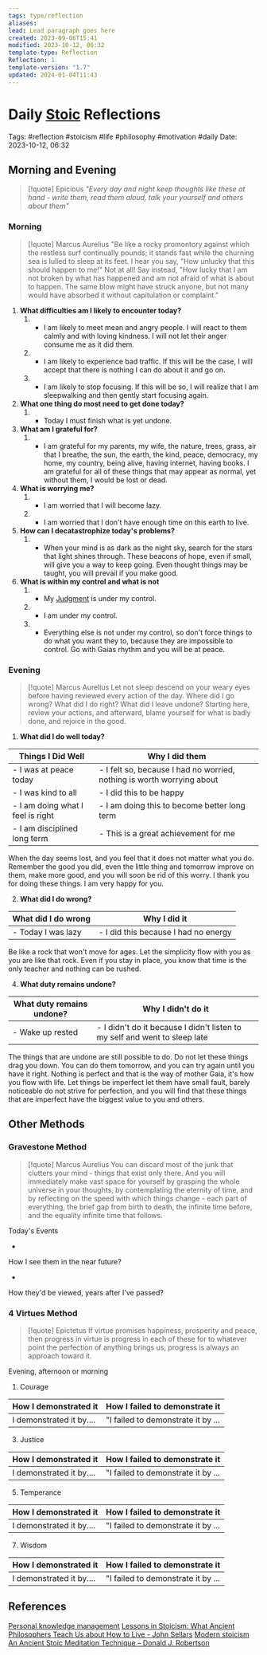 ```yaml
---
tags: type/reflection
aliases: 
lead: Lead paragraph goes here
created: 2023-09-06T15:41
modified: 2023-10-12, 06:32
template-type: Reflection
Reflection: 1
template-version: "1.7"
updated: 2024-01-04T11:43
---
```



# Daily [Stoic](../SLIP-BOX/Stoicism.md) Reflections

Tags:  #reflection #stoicism #life #philosophy #motivation #daily 
Date: 2023-10-12, 06:32

## Morning and Evening

> [!quote] Epicious 
> _"Every day and night keep thoughts like these at hand - write them, read them aloud, talk your yourself and others about them"_

### Morning

> [!quote] Marcus Aurelius
> "Be like a rocky promontory against which the restless surf continually pounds; it stands fast while the churning sea is lulled to sleep at its feet. I hear you say, "How unlucky that this should happen to me!" Not at all! Say instead, "How lucky that I am not broken by what has happened and am not afraid of what is about to happen. The same blow might have struck anyone, but not many would have absorbed it without capitulation or complaint."

1. **What difficulties am I likely to encounter today?**
	1. - I am likely to meet mean and angry people. I will react to them calmly and with loving kindness. I will not let their anger consume me as it did them.
	2. - I am likely to experience bad traffic. If this will be the case, I will accept that there is nothing I can do about it and go on.
	3. - I am likely to stop focusing. If this will be so, I will realize that I am sleepwalking and then gently start focusing again.
2. **What one thing do most need to get done today?**
	1. - Today I must finish what is yet undone.
3. **What am I grateful for?**
	1. - I am grateful for my parents, my wife, the nature, trees, grass, air that I breathe, the sun, the earth, the kind, peace, democracy, my home, my country, being alive, having internet, having books. I am grateful for all of these things that may appear as normal, yet without them, I would be lost or dead. 
4. **What is worrying me?**
	1. - I am worried that I will become lazy. 
	2. - I am worried that I don't have enough time on this earth to live.
5. **How can I decatastrophize today's problems?**
	1. - When your mind is as dark as the night sky, search for the stars that light shines through. These beacons of hope, even if small, will give you a way to keep going. Even thought things may be taught, you will prevail if you make good. 
6. **What is within my control and what is not**
	1. - My [Judgment](../SLIP-BOX/Control%20Over%20Judgment.md) is under my control.
	2. - I am under my control.
	3. - Everything else is not under my control, so don't force things to do what you want they to, because they are impossible to control. Go with Gaias rhythm and you will be at peace.

### Evening

> [!quote] Marcus Aurelius
> Let not sleep descend on your weary eyes before having reviewed every action of the day. Where did I go wrong? What did I do right? What did I leave undone? Starting here, review your actions, and afterward, blame yourself for what is badly done, and rejoice in the good.

1. **What did I do well today?**

| Things I Did Well | Why I did them |
| ------------------- | ---------------- |
| - I was at peace today | - I felt so, because I had no worried, nothing is worth worrying about |
|  - I was kind to all | - I did this to be happy |
| - I am doing what I feel is right | - I am doing this to become better long term |
| - I am disciplined long term | - This is a great achievement for me |

When the day seems lost, and you feel that it does not matter what you do. Remember the good you did, even the little thing and tomorrow improve on them, make more good, and you will soon be rid of this worry. I thank you for doing these things. I am very happy for you.

2. **What did I do wrong?**

| What did I do wrong | Why I did it |
| ------------------- | ---------------- |
| - Today I was lazy | - I did this because I had no energy |

Be like a rock that won't move for ages. Let the simplicity flow with you as you are like that rock. Even if you stay in place, you know that time is the only teacher and nothing can be rushed.

4. **What duty remains undone?**

| What duty remains undone? | Why I didn't do it |
| ------------------- | ---------------- |
| - Wake up rested | - I didn't do it because I didn't listen to my self and went to sleep late |

The things that are undone are still possible to do. Do not let these things drag you down. You can do them tomorrow, and you can try again until you have it right. Nothing is perfect and that is the way of mother Gaia, it's how you flow with life. Let things be imperfect let them have small fault, barely noticeable do not strive for perfection, and you will find  that these things that are imperfect have the biggest value to you and others. 

## Other Methods

### Gravestone Method

> [!quote] Marcus Aurelius
> You can discard most of the junk that clutters your mind - things that exist only there. And you will immediately make vast space for yourself by grasping the whole universe in your thoughts, by contemplating the eternity of time, and by reflecting on the speed with which things change - each part of everything, the brief gap from birth to death, the infinite time before, and the equality infinite time that follows. 

Today's Events 

-

How I see them in the near future? 

-

How they'd be viewed, years after I've passed?

### 4 Virtues Method

> [!quote] Epictetus 
> If virtue promises happiness, prosperity and peace, then progress in virtue is progress in each of these for to whatever point the perfection of anything brings us, progress is always an approach toward it.

Evening, afternoon or morning

1. Courage 

| How I demonstrated it  | How I failed to demonstrate it |
| ------------------- | ---------------- |
| I demonstrated it by....                 | "I failed to demonstrate it by ...              |

3. Justice

| How I demonstrated it  | How I failed to demonstrate it |
| ------------------- | ---------------- |
| I demonstrated it by....                 | "I failed to demonstrate it by ...             

5. Temperance

| How I demonstrated it  | How I failed to demonstrate it |
| ------------------- | ---------------- |
| I demonstrated it by....                 | "I failed to demonstrate it by ...             

7. Wisdom

| How I demonstrated it  | How I failed to demonstrate it |
| ------------------- | ---------------- |
| I demonstrated it by....                 | "I failed to demonstrate it by ...             

## References

[Personal knowledge management](Personal%20knowledge%20management.md)
[Lessons in Stoicism: What Ancient Philosophers Teach Us about How to Live - John Sellars](https://books.google.cz/books/about/Lessons_in_Stoicism.html?id=ky84zQEACAAJ&redir_esc=y)
[Modern stoicism](https://modernstoicism.com/)
[An Ancient Stoic Meditation Technique – Donald J. Robertson](https://donaldrobertson.name/2017/03/22/an-ancient-stoic-meditation-technique/)


